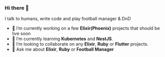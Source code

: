 ### Hi there 👋


 I talk to humans, write code and play football manager & DnD

- 🔭 I’m currently working on a few **Elixir(Phoenix)** projects that should be live soon
- 🌱 I’m currently learning **Kubernetes** and **NestJS**.
- 👯 I’m looking to collaborate on any **Elixir**, **Ruby** or **Flutter** projects.
- 💬 Ask me about **Elixir**, **Ruby** or **Football Manager**
